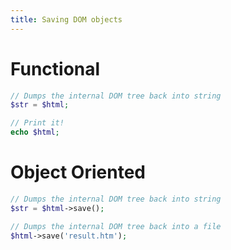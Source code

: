 ```yaml
---
title: Saving DOM objects
---
```


# Functional

```php
// Dumps the internal DOM tree back into string
$str = $html;

// Print it!
echo $html;
```

# Object Oriented

```php
// Dumps the internal DOM tree back into string
$str = $html->save();

// Dumps the internal DOM tree back into a file
$html->save('result.htm');
```
